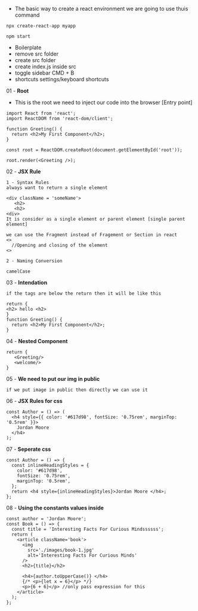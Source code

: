 - The basic way to create a react environment we are going to use thuis command 
```
npx create-react-app myapp

npm start
```
- Boilerplate
- remove src folder
- create src folder
-  create index.js inside src
- toggle sidebar CMD + B
- shortcuts settings/keyboard shortcuts

01 - **Root**
- This is the root we need to inject our code into the browser [Entry point]
```
import React from 'react';
import ReactDOM from 'react-dom/client';

function Greeting() {
  return <h2>My First Component</h2>;
}

const root = ReactDOM.createRoot(document.getElementById('root'));

root.render(<Greeting />);
```

02 - **JSX Rule**
```
1 - Syntax Rules
always want to return a single element

<div className = 'someName'>
   <h2>
   <h2>
<div>
It is consider as a single element or parent element [single parent element]

we can use the Fragment instead of Fragement or Section in react 
<>
  //Opening and closing of the element
<>

2 - Naming Conversion

camelCase
```

03 - **Intendation**
```
if the tags are below the return then it will be like this

return {
<h2> hello <h2>
}
function Greeting() {
  return <h2>My First Component</h2>;
}
```

04 - **Nested Component**
```
return {
   <Greeting/>
   <welcome/>
}
```

05 - **We need to put our img in public**
```
if we put image in public then directly we can use it

```

06  - **JSX Rules for css**
```
const Author = () => (
  <h4 style={{ color: '#617d98', fontSize: '0.75rem', marginTop: '0.5rem' }}>
    Jordan Moore
  </h4>
);
```

07 - **Seperate css**
```
const Author = () => {
  const inlineHeadingStyles = {
    color: '#617d98',
    fontSize: '0.75rem',
    marginTop: '0.5rem',
  };
  return <h4 style={inlineHeadingStyles}>Jordan Moore </h4>;
};
```

08 - **Using the constants values inside**
```
const author = 'Jordan Moore';
const Book = () => {
  const title = 'Interesting Facts For Curious Mindssssss';
  return (
    <article className='book'>
      <img
        src='./images/book-1.jpg'
        alt='Interesting Facts For Curious Minds'
      />
      <h2>{title}</h2>

      <h4>{author.toUpperCase()} </h4>
      {/* <p>{let x = 6}</p> */}
      <p>{6 + 6}</p> //only pass expression for this
    </article>
  );
};
```
